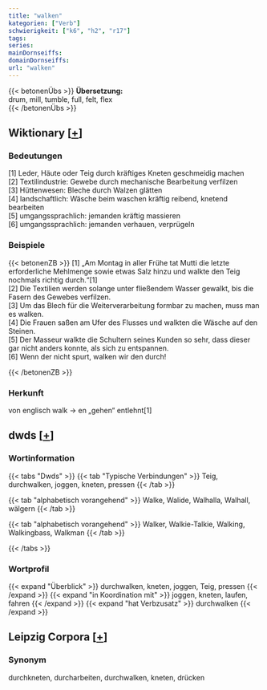 ```yaml
---
title: "walken"
kategorien: ["Verb"]
schwierigkeit: ["k6", "h2", "r17"]
tags:
series:
mainDornseiffs:
domainDornseiffs:
url: "walken"
---
```


{{< betonenÜbs >}}
**Übersetzung:**  
drum, mill, tumble, full, felt, flex  
{{< /betonenÜbs >}}

## Wiktionary [[+](https://de.wiktionary.org/wiki/walken)]

### Bedeutungen
[1] Leder, Häute oder Teig durch kräftiges Kneten geschmeidig machen  
[2] Textilindustrie: Gewebe durch mechanische Bearbeitung verfilzen  
[3] Hüttenwesen: Bleche durch Walzen glätten  
[4] landschaftlich: Wäsche beim waschen kräftig reibend, knetend bearbeiten  
[5] umgangssprachlich: jemanden kräftig massieren  
[6] umgangssprachlich: jemanden verhauen, verprügeln  

### Beispiele
{{< betonenZB >}}
[1] „Am Montag in aller Frühe tat Mutti die letzte erforderliche Mehlmenge sowie etwas Salz hinzu und walkte den Teig nochmals richtig durch.“[1]  
[2] Die Textilien werden solange unter fließendem Wasser gewalkt, bis die Fasern des Gewebes verfilzen.  
[3] Um das Blech für die Weiterverarbeitung formbar zu machen, muss man es walken.  
[4] Die Frauen saßen am Ufer des Flusses und walkten die Wäsche auf den Steinen.  
[5] Der Masseur walkte die Schultern seines Kunden so sehr, dass dieser gar nicht anders konnte, als sich zu entspannen.  
[6] Wenn der nicht spurt, walken wir den durch!  

{{< /betonenZB >}}
### Herkunft
von englisch walk → en „gehen“ entlehnt[1]  



## dwds [[+](https://www.dwds.de/wb/walken)]

### Wortinformation
{{< tabs "Dwds" >}}
{{< tab "Typische Verbindungen" >}}
Teig, durchwalken, joggen, kneten, pressen
{{< /tab >}}

{{< tab "alphabetisch vorangehend" >}}
Walke, Walide, Walhalla, Walhall, wälgern
{{< /tab >}}

{{< tab "alphabetisch vorangehend" >}}
Walker, Walkie-Talkie, Walking, Walkingbass, Walkman
{{< /tab >}}

{{< /tabs >}}

### Wortprofil
{{< expand "Überblick" >}} durchwalken, kneten, joggen, Teig, pressen {{< /expand >}}
{{< expand "in Koordination mit" >}} joggen, kneten, laufen, fahren {{< /expand >}}
{{< expand "hat Verbzusatz" >}} durchwalken {{< /expand >}}

## Leipzig Corpora [[+](https://corpora.uni-leipzig.de/en/res?word=walken&corpusId=deu_newscrawl-public_2018)]


### Synonym
durchkneten, durcharbeiten, durchwalken, kneten, drücken

